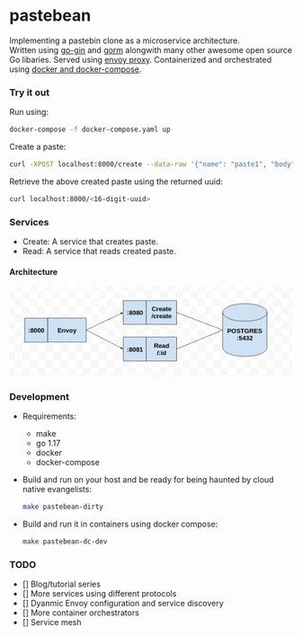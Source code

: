 # pastebean
Implementing a pastebin clone as a microservice architecture.<br>
Written using [go-gin](https://github.com/gin-gonic/gin) and [gorm](https://github.com/go-gorm/gorm) alongwith many other awesome open source Go libaries.
Served using [envoy proxy](https://envoyproxy.io/).
Containerized and orchestrated using [docker and docker-compose](https://www.docker.com/).

### Try it out
Run using:
```bash
docker-compose -f docker-compose.yaml up
```

Create a paste:
```bash
curl -XPOST localhost:8000/create --data-raw '{"name": "paste1", "body": "This is a big paste body."}'
```

Retrieve the above created paste using the returned uuid:
```bash
curl localhost:8000/<16-digit-uuid>
```

### Services
* Create: A service that creates paste.
* Read: A service that reads created paste.

#### Architecture
![pastebean architecture](docs/images/pastebean-1.png)

### Development
* Requirements:
	- make
	- go 1.17
	- docker
	- docker-compose

* Build and run on your host and be ready for being haunted by cloud native evangelists:
	```bash
	make pastebean-dirty
	```

* Build and run it in containers using docker compose:
	```bash
	make pastebean-dc-dev
	```

### TODO
- [] Blog/tutorial series
- [] More services using different protocols
- [] Dyanmic Envoy configuration and service discovery
- [] More container orchestrators
- [] Service mesh
